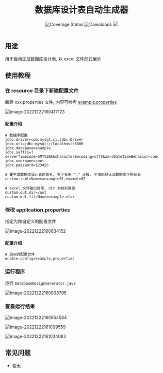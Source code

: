 <div align="center">
  <div><h1>数据库设计表自动生成器</h1></div>
  <div>
    <img
      src="https://img.shields.io/badge/Hutool-5.8.10-blue.svg"
      alt="Coverage Status"
    />
    <img
      src="https://img.shields.io/badge/poi-5.2.2-blue.svg"
      alt="Downloads"
    />
    <img
      src="https://visitor-badge.glitch.me/badge?page_id=yixihan.database-design-generator&left_color=green&right_color=red"
    />
  </div>
</div>
<br>

## 用途
用于自动生成数据库设计表, 以 excel 文件形式展示


## 使用教程

### 在 resource 目录下新建配置文件

新建 xxx.properties 文件, 内容可参考 [example.properties](src/main/resources/config/example.properties)

![image-20221222160417123](https://typora-oss.yixihan.chat//img/202212221604457.png)



#### 配置介绍

```properties
# 数据库配置
jdbc.driver=com.mysql.cj.jdbc.Driver
jdbc.url=jdbc:mysql://localhost:3306
jdbc.database=example
jdbc.suffix=?serverTimezone=GMT%2B8&characterEncoding=utf8&zeroDateTimeBehavior=convertToNull
jdbc.username=root
jdbc.password=123456

# 要生成数据库设计表的表名, 多个表用 "," 连接, 不填则默认该数据库下所有表
custom.tableNames=example01,example02

# excel 文件输出目录, dir 为相对路径
custom.out.dir=/out
custom.out.fileName=example.xlsx

```



### 修改 application.properties

指定为你自定义的配置文件

![image-20221222160634152](https://typora-oss.yixihan.chat//img/202212221606223.png)



#### 配置介绍

```properties
# 启用的配置文件
enable.config=example.properties
```



### 运行程序

运行 `DatabaseDesignGenerator.java`

![image-20221222160903795](https://typora-oss.yixihan.chat//img/202212221609269.png)



### 查看运行结果

![image-20221222160954564](https://typora-oss.yixihan.chat//img/202212221609601.png)

![image-20221222161009559](https://typora-oss.yixihan.chat//img/202212221610773.png)

![image-20221222161034083](https://typora-oss.yixihan.chat//img/202212221610215.png)



## 常见问题

- 暂无
